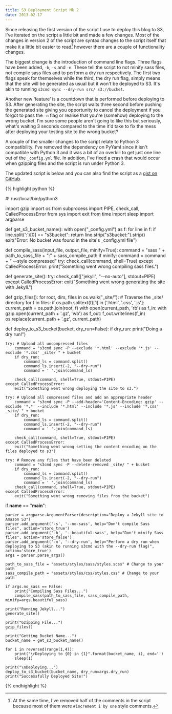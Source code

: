 ```yaml
---
title: S3 Deployment Script Mk 2
date: 2013-02-17
---
```


Since releasing the first version of the script I use to deploy this blog to S3, I've iterated on the script a little bit and made a few changes. Most of the changes in version 2 of the script are syntax changes to the script itself that make it a little bit easier to read[^1] however there are a couple of functionality changes.

The biggest change is the introduction of command line flags. Three flags have been added, `-b`, `-s` and `-n`. These tell the script to not minify sass files, not compile sass files and to perform a dry run respectively. The first two flags speak for themselves while the third, the dry run flag, simply means that the site will be generated as usual but it won't be deployed to S3. It's akin to running `s3cmd sync --dry-run src/ s3://bucket`. 

Another new ‘feature’ is a countdown that is performed before deploying to S3. After generating the site, the script waits three second before pushing the generated site giving you opportunity to cancel the deployment if you forgot to pass the `-n` flag or realise that you're (somehow) deploying to the wrong bucket. I'm sure some people aren't going to like this but seriously, what's waiting 3 seconds compared to the time it'd take to fix the mess after deploying your testing site to the wrong bucket?

A couple of the smaller changes to the script relate to Python 3 compatibility. I've removed the dependency on PyYaml since it isn't compatible with Python 3 and it was a bit of an overkill to get just one line out of the `_config.yml` file. In addition, I've fixed a crash that would occur when gzipping files and the script is run under Python 3.

The updated script is below and you can also find the script as a [gist on GitHub][script-github]. 

{% highlight python %}

#! /usr/local/bin/python3

import gzip
import os
from subprocess import PIPE, check_call, CalledProcessError
from sys import exit
from time import sleep
import argparse

def get_s3_bucket_name():
    with open("_config.yml") as f:
        for line in f:
            if line.split(':')[0] == "s3bucket":
                return line.strip("s3bucket:").strip()
        exit("Error: No bucket was found in the site's _config.yml file")
        
def compile_sass(input_file, output_file, minify=True):
    command = "sass " + path_to_sass_file + ":" + sass_compile_path
    if minify:
        command = command + " --style compressed"
    try:
        check_call(command, shell=True)
    except CalledProcessError:
        print("Something went wrong compiling sass files.")
        
def generate_site():
    try:
        check_call(["jekyll", "--no-auto"], stdout=PIPE)
    except CalledProcessError:
        exit("Something went wrong generating the site with Jekyll.")
        
def gzip_files():
    for root, dirs, files in os.walk("_site/"): # Traverse the _site/ directory
        for f in files:
            if os.path.splitext(f)[1] in ['.html', '.css', '.js']:
                current_path = os.path.join(root, f)
                with open(current_path, 'rb') as f_in:
                    with gzip.open(current_path + '.gz', 'wb') as f_out:
                        f_out.writelines(f_in)
                os.replace(current_path + '.gz', current_path)
        
def deploy_to_s3_bucket(bucket, dry_run=False):
    if dry_run:
        print("Doing a dry run!")

    try: # Upload all uncompressed files
        command = "s3cmd sync -P --exclude '*.html' --exclude '*.js' --exclude '*.css' _site/ " + bucket
        if dry_run:
            command_ls = command.split()
            command_ls.insert(-2, "--dry-run")
            command = ' '.join(command_ls)

        check_call(command, shell=True, stdout=PIPE)
    except CalledProcessError:
        exit("Something went wrong deploying the site to s3.")
    
    try: # Upload all compressed files and add an appropriate header
        command = "s3cmd sync -P --add-header='Content-Encoding: gzip' --exclude '*.*' --include '*.html' --include '*.js' --include '*.css' _site/ " + bucket
        if dry_run:
            command_ls = command.split()
            command_ls.insert(-2, "--dry-run")
            command = ' '.join(command_ls)

        check_call(command, shell=True, stdout=PIPE)
    except CalledProcessError:
        exit("Something went wrong setting the content encoding on the files deployed to s3")

    try: # Remove any files that have been deleted
        command = "s3cmd sync -P --delete-removed _site/ " + bucket
        if dry_run:
            command_ls = command.split()
            command_ls.insert(-2, "--dry-run")
            command = ' '.join(command_ls)
        check_call(command, shell=True, stdout=PIPE)
    except CalledProcessError:
        exit("Something went wrong removing files from the bucket")

if __name__ == "__main__":

    parser = argparse.ArgumentParser(description="Deploy a Jekyll site to Amazon S3")
    parser.add_argument('-s', '--no-sass', help="Don't compile Sass files", action='store_true')
    parser.add_argument('-b', '--beautiful-sass', help="Don't minify Sass files", action='store_false')
    parser.add_argument('-n', '--dry-run', help="Perform a dry run when deploying to S3 (akin to running s3cmd with the --dry-run flag)", action='store_true')
    args = parser.parse_args()

    path_to_sass_file = "assets/styles/sass/styles.scss" # Change to your path
    sass_compile_path = "assets/styles/css/styles.css" # Change to your path

    if args.no_sass == False:
        print("Compiling Sass Files...")
        compile_sass(path_to_sass_file, sass_compile_path, minify=args.beautiful_sass)
    
    print("Running Jekyll...")
    generate_site()
    
    print("Gzipping File...")
    gzip_files()
    
    print("Getting Bucket Name...")
    bucket_name = get_s3_bucket_name()

    for i in reversed(range(1,4)):
        print("\rDeploying to {0} in {1}".format(bucket_name, i), end='')
        sleep(1)

    print("\nDeploying...")
    deploy_to_s3_bucket(bucket_name, dry_run=args.dry_run)
    print("Successfully Deployed Site!")


{% endhighlight %}

[^1]: At the same time, I've removed half of the comments in the script because most of them were `#increment i by one` style comments. 

[script-github]: https://gist.github.com/alexjohnj/4559517